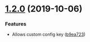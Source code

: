 # [1.2.0](https://github.com/BlueBaseJS/plugin-config-persist/compare/v1.1.1...v1.2.0) (2019-10-06)

### Features

*   Allows custom config key ([b9ea723](https://github.com/BlueBaseJS/plugin-config-persist/commit/b9ea723))
